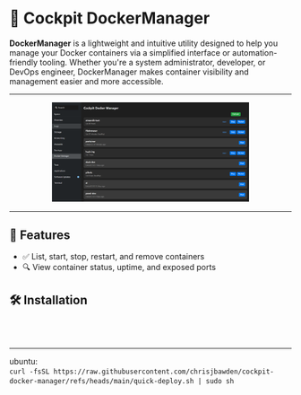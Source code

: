 
# 🐳 Cockpit DockerManager

**DockerManager** is a lightweight and intuitive utility designed to help you manage your Docker containers via a simplified interface or automation-friendly tooling. Whether you're a system administrator, developer, or DevOps engineer, DockerManager makes container visibility and management easier and more accessible.

---

<div align="center">
  <img src="https://github.com/chrisjbawden/cockpit-docker-manager/blob/main/misc/45634534573.png" alt="DockerManager Interface" style="width:70%; margin:auto;" />
</div>

---

## 🚀 Features

- ✅ List, start, stop, restart, and remove containers
- 🔍 View container status, uptime, and exposed ports

## 🛠️ Installation


<br>
<br>
<hr>
ubuntu:
<br>
<code>curl -fsSL https://raw.githubusercontent.com/chrisjbawden/cockpit-docker-manager/refs/heads/main/quick-deploy.sh | sudo sh</code>
